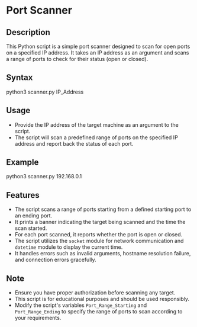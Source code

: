 # Port Scanner

## Description
This Python script is a simple port scanner designed to scan for open ports on a specified IP address. It takes an IP address as an argument and scans a range of ports to check for their status (open or closed).

## Syntax
python3 scanner.py IP_Address

## Usage
- Provide the IP address of the target machine as an argument to the script.
- The script will scan a predefined range of ports on the specified IP address and report back the status of each port.

## Example
python3 scanner.py 192.168.0.1

## Features
- The script scans a range of ports starting from a defined starting port to an ending port.
- It prints a banner indicating the target being scanned and the time the scan started.
- For each port scanned, it reports whether the port is open or closed.
- The script utilizes the `socket` module for network communication and `datetime` module to display the current time.
- It handles errors such as invalid arguments, hostname resolution failure, and connection errors gracefully.

## Note
- Ensure you have proper authorization before scanning any target.
- This script is for educational purposes and should be used responsibly.
- Modify the script's variables `Port_Range_Starting` and `Port_Range_Ending` to specify the range of ports to scan according to your requirements.
